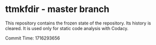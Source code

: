 # ttmkfdir - master branch

This repository contains the frozen state of the repository.
Its history is cleared. It is used only for static code
analysis with Codacy.

Commit Time: 1716293656